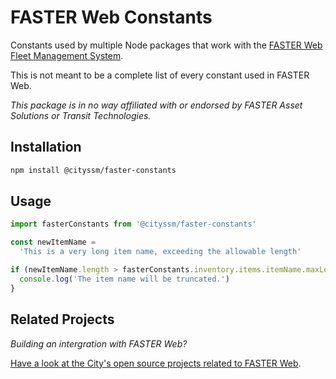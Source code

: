 # FASTER Web Constants

Constants used by multiple Node packages that work with the
[FASTER Web Fleet Management System](https://fasterasset.com/products/fleet-management-software/).

This is not meant to be a complete list of every constant used in FASTER Web.

_This package is in no way affiliated with or endorsed by FASTER Asset Solutions or Transit Technologies._

## Installation

```sh
npm install @cityssm/faster-constants
```

## Usage

```javascript
import fasterConstants from '@cityssm/faster-constants'

const newItemName =
  'This is a very long item name, exceeding the allowable length'

if (newItemName.length > fasterConstants.inventory.items.itemName.maxLength) {
  console.log('The item name will be truncated.')
}
```

## Related Projects

_Building an intergration with FASTER Web?_

[Have a look at the City's open source projects related to FASTER Web](https://github.com/cityssm/faster-web-projects).
